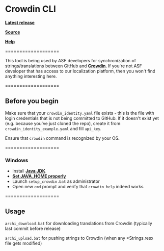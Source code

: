 Crowdin CLI
===================

**[Latest release](https://crowdin.com/downloads/crowdin-cli.zip)**

**[Source](https://github.com/crowdin/crowdin-cli-2)**

**[Help](https://support.crowdin.com/cli-tool/#cli-2)**

===================

This tool is being used by ASF developers for synchronization of strings/translations between GitHub and **[Crowdin](https://github.com/JustArchi/ArchiSteamFarm/wiki/Localization)**. If you're not ASF developer that has access to our localization platform, then you won't find anything interesting here.

===================

## Before you begin

Make sure that your ```crowdin_identity.yaml``` file exists - this is the file with login credentials that is not being committed to GitHub. If it doesn't exist yet (e.g. because you've just cloned the repo), create it from ```crowdin_identity_example.yaml``` and fill ```api_key```.

Ensure that ```crowdin``` command is recognized by your OS.

===================

### Windows

- Install **[Java JDK](http://www.oracle.com/technetwork/java/javase/downloads/index.html)**.
- **[Set JAVA_HOME properly](https://confluence.atlassian.com/doc/setting-the-java_home-variable-in-windows-8895.html)**
- Launch ```setup_crowdin.bat``` as administrator
- Open new ```cmd``` prompt and verify that ```crowdin help``` indeed works

===================

## Usage

```archi_download.bat``` for downloading translations from Crowdin (typically last commit before release)

```archi_upload.bat``` for pushing strings to Crowdin (when any *Strings.resx file gets modified)

